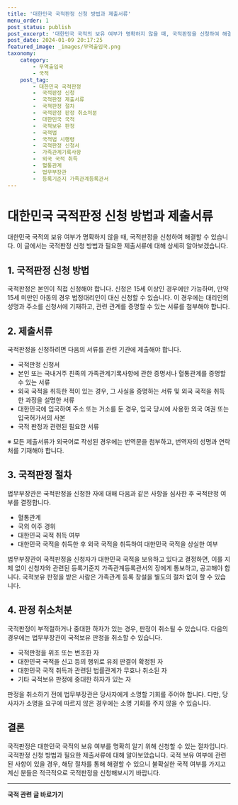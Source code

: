 ```yaml
---
title: '대한민국 국적판정 신청 방법과 제출서류'
menu_order: 1
post_status: publish
post_excerpt: '대한민국 국적의 보유 여부가 명확하지 않을 때, 국적판정을 신청하여 해결할 수 있습니다. 이 글에서는 국적판정 신청 방법과 필요한 제출서류에 대해 상세히 알아보겠습니다.'
post_date: 2024-01-09 20:17:25
featured_image: _images/무역출입국.png
taxonomy:
    category:
        - 무역출입국
        - 국적
    post_tag:
        - 대한민국 국적판정
        -  국적판정 신청
        -  국적판정 제출서류
        -  국적판정 절차
        -  국적판정 판정 취소처분
        -  대한민국 국적
        -  국적보유 판정
        -  국적법
        -  국적법 시행령
        -  국적판정 신청서
        -  가족관계기록사항
        -  외국 국적 취득
        -  혈통관계
        -  법무부장관
        -  등록기준지 가족관계등록관서
---
```


# 대한민국 국적판정 신청 방법과 제출서류


대한민국 국적의 보유 여부가 명확하지 않을 때, 국적판정을 신청하여 해결할 수 있습니다. 이 글에서는 국적판정 신청 방법과 필요한 제출서류에 대해 상세히 알아보겠습니다.

## 1. 국적판정 신청 방법

국적판정은 본인이 직접 신청해야 합니다. 신청은 15세 이상인 경우에만 가능하며, 만약 15세 미만인 아동의 경우 법정대리인이 대신 신청할 수 있습니다. 이 경우에는 대리인의 성명과 주소를 신청서에 기재하고, 관련 관계를 증명할 수 있는 서류를 첨부해야 합니다.

## 2. 제출서류

국적판정을 신청하려면 다음의 서류를 관련 기관에 제출해야 합니다.

- 국적판정 신청서
- 본인 또는 국내거주 친족의 가족관계기록사항에 관한 증명서나 혈통관계를 증명할 수 있는 서류
- 외국 국적을 취득한 적이 있는 경우, 그 사실을 증명하는 서류 및 외국 국적을 취득한 과정을 설명한 서류
- 대한민국에 입국하여 주소 또는 거소를 둔 경우, 입국 당시에 사용한 외국 여권 또는 입국허가서의 사본
- 국적 판정과 관련된 필요한 서류

※ 모든 제출서류가 외국어로 작성된 경우에는 번역문을 첨부하고, 번역자의 성명과 연락처를 기재해야 합니다.

## 3. 국적판정 절차

법무부장관은 국적판정을 신청한 자에 대해 다음과 같은 사항을 심사한 후 국적판정 여부를 결정합니다.

- 혈통관계
- 국외 이주 경위
- 대한민국 국적 취득 여부
- 대한민국 국적을 취득한 후 외국 국적을 취득하여 대한민국 국적을 상실한 여부

법무부장관이 국적판정을 신청자가 대한민국 국적을 보유하고 있다고 결정하면, 이를 지체 없이 신청자와 관련된 등록기준지 가족관계등록관서의 장에게 통보하고, 공고해야 합니다. 국적보유 판정을 받은 사람은 가족관계 등록 창설을 별도의 절차 없이 할 수 있습니다.

## 4. 판정 취소처분

국적판정이 부적절하거나 중대한 하자가 있는 경우, 판정이 취소될 수 있습니다. 다음의 경우에는 법무부장관이 국적보유 판정을 취소할 수 있습니다.

- 국적판정을 위조 또는 변조한 자
- 대한민국 국적을 신고 등의 행위로 유죄 판결이 확정된 자
- 대한민국 국적 취득과 관련된 법률관계가 무효나 취소된 자
- 기타 국적보유 판정에 중대한 하자가 있는 자

판정을 취소하기 전에 법무부장관은 당사자에게 소명할 기회를 주어야 합니다. 다만, 당사자가 소명을 요구에 따르지 않은 경우에는 소명 기회를 주지 않을 수 있습니다.

## 결론

국적판정은 대한민국 국적의 보유 여부를 명확히 알기 위해 신청할 수 있는 절차입니다. 국적판정 신청 방법과 필요한 제출서류에 대해 알아보았습니다. 국적 보유 여부에 관련된 사항이 있을 경우, 해당 절차를 통해 해결할 수 있으니 불확실한 국적 여부를 가지고 계신 분들은 적극적으로 국적판정을 신청해보시기 바랍니다.
<!-- wp:separator -->
<hr class="wp-block-separator has-alpha-channel-opacity"/>
<!-- /wp:separator -->

<!-- wp:group {"backgroundColor":"base","layout":{"type":"constrained"}} -->
<div class="wp-block-group has-base-background-color has-background"><!-- wp:paragraph {"align":"center","fontSize":"medium"} -->
<p class="has-text-align-center has-large-font-size"><strong>국적 관련 글 바로가기</strong></p>
<!-- /wp:paragraph -->


<!-- wp:latest-posts
{"categories":[{"id":14351,"count":19,"description":"","link":"https://uknowlaw.com/category/%ea%b5%ad%ec%a0%81/","name":"국적","slug":"국적","taxonomy":"category","parent":0,"meta":[],"_links":{"self":[{"href":"https://uknowlaw.com/wp-json/wp/v2/categories/14351"}],"collection":[{"href":"https://uknowlaw.com/wp-json/wp/v2/categories"}],"about":[{"href":"https://uknowlaw.com/wp-json/wp/v2/taxonomies/category"}],"wp:post_type":[{"href":"https://uknowlaw.com/wp-json/wp/v2/posts?categories=14351"}],"curies":[{"name":"wp","href":"https://api.w.org/{rel}","templated":true}]}}],"postsToShow":100,"excerptLength":28,"postLayout":"grid","columns":2,"featuredImageAlign":"left","featuredImageSizeSlug":"large","fontSize":"small"} /--></div>
<!-- /wp:group -->